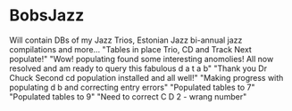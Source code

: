 # BobsJazz
Will contain DBs of my Jazz Trios, Estonian Jazz bi-annual jazz compilations and more...
"Tables in place Trio, CD and Track Next populate!"
"Wow! populating found some interesting anomolies! All now resolved and am ready to query this fabulous d a t a b"
"Thank you Dr Chuck Second cd population installed and all well!"
"Making progress with populating d b and correcting entry errors"
"Populated tables to 7"
"Populated tables to 9"
"Need to correct C D 2 - wrang number"